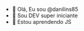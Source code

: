 - 👋 Olá, Eu sou @danilins85
- 👀 Sou DEV super iniciante
- 🌱 Estou aprendendo JS

<!---
danilins85/danilins85 is a ✨ special ✨ repository because its `README.md` (this file) appears on your GitHub profile.
You can click the Preview link to take a look at your changes.
--->
